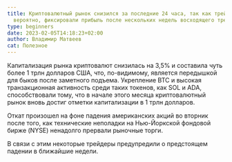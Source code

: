 ```yaml
---
title: Криптовалютный рынок снизился за последние 24 часа, так как трейдеры,
  вероятно, фиксировали прибыль после нескольких недель восходящего тренда.
type: beginners
date: 2023-02-05T14:18:23+02:00
author: Владимир Матвеев
cat: Полезное
---
```

<!--StartFragment-->

Капитализация рынка криптовалют снизилась на 3,5% и составила чуть более 1 трлн долларов США, что, по-видимому, является передышкой для быков после заметного подъема. Укрепление BTC и высокая транзакционная активность среди таких токенов, как SOL и ADA, способствовали тому, что в начале этого месяца криптовалютный рынок вновь достиг отметки капитализации в 1 трлн долларов.

Откат произошел на фоне падения американских акций во вторник после того, как технические неполадки на Нью-Йоркской фондовой бирже (NYSE) ненадолго прервали рыночные торги.

В связи с этим некоторые трейдеры предупредили о предстоящем падении в ближайшие недели.

<!--EndFragment-->